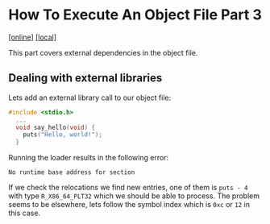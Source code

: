 # How To Execute An Object File Part 3
[\[online\]](https://blog.cloudflare.com/how-to-execute-an-object-file-part-3)
[\[local\]](../local_archive/how-to-execute-an-object-file-part-3.html)

This part covers external dependencies in the object file.

## Dealing with external libraries

Lets add an external library call to our object file:

```C
#include <stdio.h>
  ...
  void say_hello(void) {
    puts("Hello, world!");
  }
```

Running the loader results in the following error:

```
No runtime base address for section
```

If we check the relocations we find new entries, one of them is `puts - 4` with type `R_X86_64_PLT32` which we should be able to process. The problem seems to be elsewhere, lets follow the symbol index which is `0xc` or `12` in this case.


